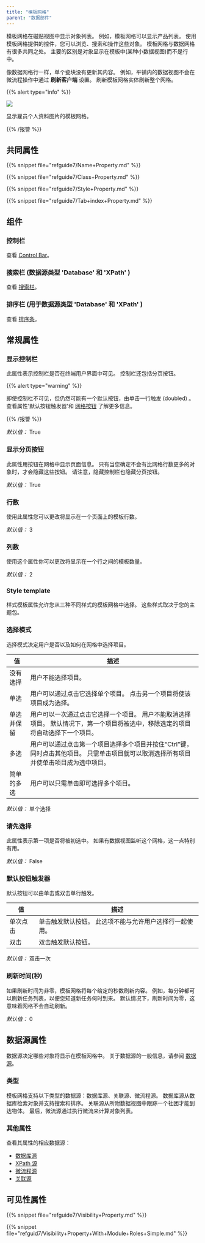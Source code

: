 ```yaml
---
title: "模板网格"
parent: "数据部件"
---
```


模板网格在磁贴视图中显示对象列表。 例如，模板网格可以显示产品列表。 使用模板网格提供的控件，您可以浏览、搜索和操作这些对象。 模板网格与数据网格有很多共同之处。 主要的区别是对象显示在模板中(某种小数据视图)而不是行中。

像数据网格行一样，单个瓷块没有更新其内容。 例如，平铺内的数据视图不会在微流程操作中通过 **刷新客户端** 设置。 刷新模板网格实体刷新整个网格。

{{% alert type="info" %}}

![](attachments/pages/template-grid.png)

显示雇员个人资料图片的模板网格。

{{% /报警 %}}

## 共同属性

{{% snippet file="refguide7/Name+Property.md" %}}

{{% snippet file="refguide7/Class+Property.md" %}}

{{% snippet file="refguide7/Style+Property.md" %}}

{{% snippet file="refguide7/Tab+index+Property.md" %}}

## 组件

### 控制栏

查看 [Control Bar](control-bar)。

### 搜索栏 (数据源类型 'Database' 和 'XPath' )

查看 [搜索栏](search-bar)。

### 排序栏 (用于数据源类型 'Database' 和 'XPath' )

查看 [排序条](sort-bar)。

## 常规属性

### 显示控制栏

此属性表示控制栏是否在终端用户界面中可见。 控制栏还包括分页按钮。

{{% alert type="warning" %}}

即使控制栏不可见，但仍然可能有一个默认按钮，由单击一行触发 (doubled) 。 查看属性'默认按钮触发器'和 [网格按钮](control-bar) 了解更多信息。

{{% /报警 %}}

_默认值：_ True

### 显示分页按钮

此属性用按钮在网格中显示页面信息。 只有当您确定不会有比网格行数更多的对象时，才会隐藏这些按钮。 请注意，隐藏控制栏也隐藏分页按钮。

_默认值：_ True

### 行数

使用此属性您可以更改将显示在一个页面上的模板行数。

_默认值：_ 3

### 列数

使用这个属性你可以更改将显示在一个行之间的模板数量。

_默认值：_ 2

### Style template

样式模板属性允许您从三种不同样式的模板网格中选择。 这些样式取决于您的主题包。

### 选择模式

选择模式决定用户是否以及如何在网格中选择项目。

| 值     | 描述                                                                     |
| ----- | ---------------------------------------------------------------------- |
| 没有选择  | 用户不能选择项目。                                                              |
| 单选    | 用户可以通过点击它选择单个项目。 点击另一个项目将使该项目成为选择。                                     |
| 单选并保留 | 用户可以一次通过点击它选择一个项目。 用户不能取消选择项目。 默认情况下，第一个项目将被选中，移除选定的项目将自动选择下一个项目。      |
| 多选    | 用户可以通过点击第一个项目选择多个项目并按住“Ctrl”键，同时点击其他项目。 只需单击项目就可以取消选择所有项目并使单击项目成为选中项目。 |
| 简单的多选 | 用户可以只需单击即可选择多个项目。                                                      |

_默认值：_ 单个选择

### 请先选择

此属性表示第一项是否将被初选中。 如果有数据视图监听这个网格，这一点特别有用。

_默认值：_ False

### 默认按钮触发器

默认按钮可以由单击或双击单行触发。

| 值    | 描述                           |
| ---- | ---------------------------- |
| 单次点击 | 单击触发默认按钮。 此选项不能与允许用户选择行一起使用。 |
| 双击   | 双击触发默认按钮。                    |

_默认值：_ 双击一次

### 刷新时间(秒)

如果刷新时间为非零，模板网格将每个给定的秒数刷新内容。 例如，每分钟都可以刷新任务列表，以便您知道新任务何时到来。 默认情况下，刷新时间为零，这意味着网格不会自动刷新。

_默认值：_ 0

## 数据源属性

数据源决定哪些对象将显示在模板网格中。 关于数据源的一般信息，请参阅 [数据源](data-sources)。

### 类型

模板网格支持以下类型的数据源：数据库源、关联源、微流程源。 数据库源从数据库检索对象并支持搜索和排序。 关联源从所附数据视图中跟踪一个社团才能到达物体。 最后，微流源通过执行微流来计算对象列表。

### 其他属性

查看其属性的相应数据源：

*   [数据库源](database-source)
*   [XPath 源](xpath-source)
*   [微流程源](microflow-source)
*   [关联源](association-source)

## 可见性属性

{{% snippet file="refguide7/Visibility+Property.md" %}}

{{% snippet file="refguid7/Visibility+Property+With+Module+Roles+Simple.md" %}}
